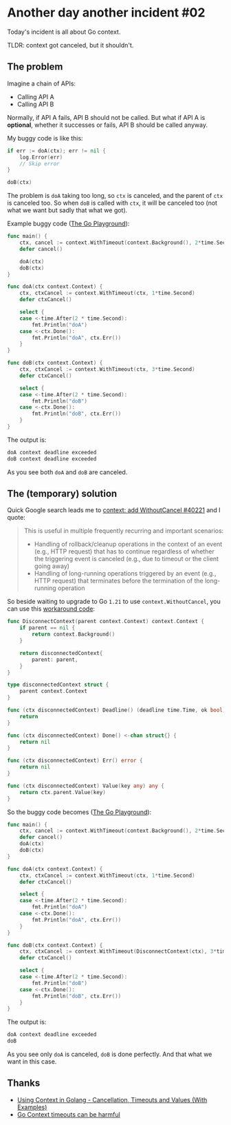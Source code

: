 # Another day another incident #02

Today's incident is all about Go context.

TLDR: context got canceled, but it shouldn't.

## The problem

Imagine a chain of APIs:

- Calling API A
- Calling API B

Normally, if API A fails, API B should not be called. But what if API A is
**optional**, whether it successes or fails, API B should be called anyway.

My buggy code is like this:

```go
if err := doA(ctx); err != nil {
    log.Error(err)
    // Skip error
}

doB(ctx)
```

The problem is `doA` taking too long, so `ctx` is canceled, and the parent of
`ctx` is canceled too. So when `doB` is called with `ctx`, it will be canceled
too (not what we want but sadly that what we got).

Example buggy code ([The Go Playground](https://go.dev/play/p/p4S27Su16VH)):

```go
func main() {
	ctx, cancel := context.WithTimeout(context.Background(), 2*time.Second)
	defer cancel()

	doA(ctx)
	doB(ctx)
}

func doA(ctx context.Context) {
	ctx, ctxCancel := context.WithTimeout(ctx, 1*time.Second)
	defer ctxCancel()

	select {
	case <-time.After(2 * time.Second):
		fmt.Println("doA")
	case <-ctx.Done():
		fmt.Println("doA", ctx.Err())
	}
}

func doB(ctx context.Context) {
	ctx, ctxCancel := context.WithTimeout(ctx, 3*time.Second)
	defer ctxCancel()

	select {
	case <-time.After(2 * time.Second):
		fmt.Println("doB")
	case <-ctx.Done():
		fmt.Println("doB", ctx.Err())
	}
}
```

The output is:

```txt
doA context deadline exceeded
doB context deadline exceeded
```

As you see both `doA` and `doB` are canceled.

## The (temporary) solution

Quick Google search leads me to
[context: add WithoutCancel #40221](https://github.com/golang/go/issues/40221)
and I quote:

> This is useful in multiple frequently recurring and important scenarios:
>
> - Handling of rollback/cleanup operations in the context of an event (e.g.,
>   HTTP request) that has to continue regardless of whether the triggering
>   event is canceled (e.g., due to timeout or the client going away)
> - Handling of long-running operations triggered by an event (e.g., HTTP
>   request) that terminates before the termination of the long-running
>   operation

So beside waiting to upgrade to Go `1.21` to use `context.WithoutCancel`, you
can use this [workaround code](https://pkg.go.dev/context@master#WithoutCancel):

```go
func DisconnectContext(parent context.Context) context.Context {
	if parent == nil {
		return context.Background()
	}

	return disconnectedContext{
		parent: parent,
	}
}

type disconnectedContext struct {
	parent context.Context
}

func (ctx disconnectedContext) Deadline() (deadline time.Time, ok bool) {
	return
}

func (ctx disconnectedContext) Done() <-chan struct{} {
	return nil
}

func (ctx disconnectedContext) Err() error {
	return nil
}

func (ctx disconnectedContext) Value(key any) any {
	return ctx.parent.Value(key)
}
```

So the buggy code becomes
([The Go Playground](https://go.dev/play/p/oIU-WxEJ_F3)):

```go
func main() {
	ctx, cancel := context.WithTimeout(context.Background(), 2*time.Second)
	defer cancel()
	doA(ctx)
	doB(ctx)
}

func doA(ctx context.Context) {
	ctx, ctxCancel := context.WithTimeout(ctx, 1*time.Second)
	defer ctxCancel()

	select {
	case <-time.After(2 * time.Second):
		fmt.Println("doA")
	case <-ctx.Done():
		fmt.Println("doA", ctx.Err())
	}
}

func doB(ctx context.Context) {
	ctx, ctxCancel := context.WithTimeout(DisconnectContext(ctx), 3*time.Second)
	defer ctxCancel()

	select {
	case <-time.After(2 * time.Second):
		fmt.Println("doB")
	case <-ctx.Done():
		fmt.Println("doB", ctx.Err())
	}
}
```

The output is:

```txt
doA context deadline exceeded
doB
```

As you see only `doA` is canceled, `doB` is done perfectly. And that what we
want in this case.

## Thanks

- [Using Context in Golang - Cancellation, Timeouts and Values (With Examples)](https://www.sohamkamani.com/golang/context-cancellation-and-values/)
- [Go Context timeouts can be harmful](https://uptrace.dev/blog/golang-context-timeout.html)
